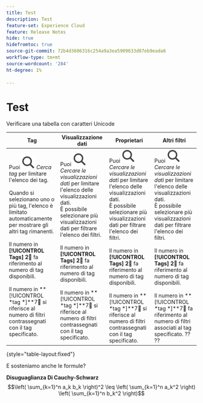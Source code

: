 ```yaml
---
title: Test
description: Test
feature-set: Experience Cloud
feature: Release Notes
hide: true
hidefromtoc: true
source-git-commit: 72b4d3606316c254a9a3ea5909633d87eb9eada6
workflow-type: tm+mt
source-wordcount: '284'
ht-degree: 1%

---
```



# Test

Verificare una tabella con caratteri Unicode

| Tag | Visualizzazione dati | Proprietari | Altri filtri |
|---|---|---|---|
| Puoi ![Cercare](/help/assets/icons/Search.svg) *Cerca tag* per limitare l&#39;elenco dei tag. <br/><br/>Quando si selezionano uno o più tag, l&#39;elenco è limitato automaticamente per mostrare gli altri tag rimanenti. <br/><br/>Il numero in **[!UICONTROL Tags]** **2︎⃣** fa riferimento al numero di tag disponibili. <br/><br/>Il numero in **[!UICONTROL *tag *]**7︎⃣ si riferisce al numero di filtri contrassegnati con il tag specificato. | Puoi ![Cercare](/help/assets/icons/Search.svg) *Cercare le visualizzazioni dati* per limitare l&#39;elenco delle visualizzazioni dati. <br/>È possibile selezionare più visualizzazioni dati per filtrare l&#39;elenco dei filtri. <br/><br/>Il numero in **[!UICONTROL Tags]** **2︎⃣** fa riferimento al numero di tag disponibili. <br/><br/>Il numero in **[!UICONTROL *tag *]**7︎⃣ si riferisce al numero di filtri contrassegnati con il tag specificato. | Puoi ![Cercare](/help/assets/icons/Search.svg) *Cercare le visualizzazioni dati* per limitare l&#39;elenco delle visualizzazioni dati. <br/>È possibile selezionare più visualizzazioni dati per filtrare l&#39;elenco dei filtri. <br/><br/>Il numero in **[!UICONTROL Tags]** **2︎⃣** fa riferimento al numero di tag disponibili. <br/><br/>Il numero in **[!UICONTROL *tag *]**7︎⃣ si riferisce al numero di filtri contrassegnati con il tag specificato. | Puoi ![Cercare](/help/assets/icons/Search.svg) *Cercare le visualizzazioni dati* per limitare l&#39;elenco delle visualizzazioni dati. <br/>È possibile selezionare più visualizzazioni dati per filtrare l&#39;elenco dei filtri. <br/><br/>Il numero in **[!UICONTROL Tags]** **2︎⃣** fa riferimento al numero di tag disponibili. <br/><br/>Il numero in **[!UICONTROL *tag *]**7︎⃣ fa riferimento al numero di filtri associati al tag specificato. ?? ?? |

{style="table-layout:fixed"}




E sosteniamo anche le formule?

**Disuguaglianza Di Cauchy-Schwarz**
$$\left( \sum_{k=1}^n a_k b_k \right)^2 \leq \left( \sum_{k=1}^n a_k^2 \right) \left( \sum_{k=1}^n b_k^2 \right)$$


